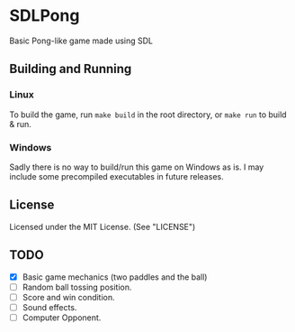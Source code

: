 # SDLPong

Basic Pong-like game made using SDL

## Building and Running

### Linux

To build the game, run `make build` in the root directory, or `make run` to build & run.

### Windows

Sadly there is no way to build/run this game on Windows as is. I may include some precompiled executables in future releases.

## License

Licensed under the MIT License. (See "LICENSE")

## TODO

- [x] Basic game mechanics (two paddles and the ball)
- [ ] Random ball tossing position.
- [ ] Score and win condition.
- [ ] Sound effects.
- [ ] Computer Opponent.
